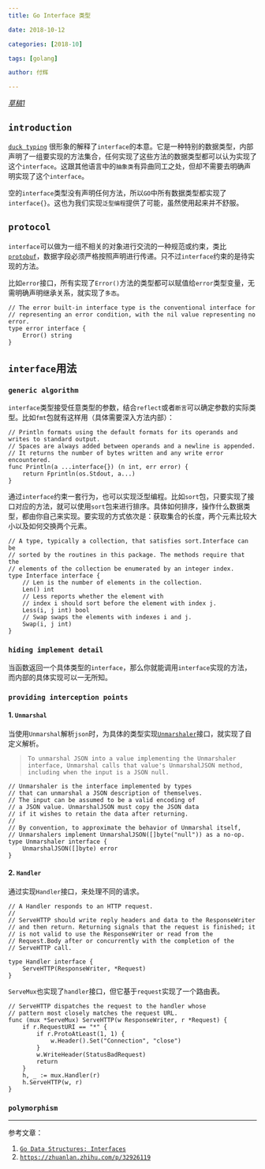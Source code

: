 ```yaml
---
title: Go Interface 类型

date: 2018-10-12

categories: [2018-10]

tags: [golang]

author: 付辉

---
```


*<u>草稿1</u>*

## `introduction`

[`duck typing`](https://en.wikipedia.org/wiki/Duck_typing) 很形象的解释了`interface`的本意。它是一种特别的数据类型，内部声明了一组要实现的方法集合，任何实现了这些方法的数据类型都可以认为实现了这个`interface`。这跟其他语言中的`抽象类`有异曲同工之处，但却不需要去明确声明实现了这个`interface`。

空的`interface`类型没有声明任何方法，所以`GO`中所有数据类型都实现了`interface{}`。这也为我们实现`泛型编程`提供了可能，虽然使用起来并不舒服。

## `protocol`

`interface`可以做为一组不相关的对象进行交流的一种规范或约束，类比[`protobuf`](https://developers.google.com/protocol-buffers/)，数据字段必须严格按照声明进行传递。只不过`interface`约束的是待实现的方法。

比如`error`接口，所有实现了`Error()`方法的类型都可以赋值给`error`类型变量，无需明确声明继承关系，就实现了`多态`。

```golang
// The error built-in interface type is the conventional interface for
// representing an error condition, with the nil value representing no error.
type error interface {
	Error() string
}
```

## `interface`用法

### `generic algorithm`

`interface`类型接受任意类型的参数，结合`reflect`或者`断言`可以确定参数的实际类型。比如`fmt`包就有这样用（具体需要深入方法内部）：

```golang
// Println formats using the default formats for its operands and writes to standard output.
// Spaces are always added between operands and a newline is appended.
// It returns the number of bytes written and any write error encountered.
func Println(a ...interface{}) (n int, err error) {
	return Fprintln(os.Stdout, a...)
}
```

通过`interface`约束一套行为，也可以实现泛型编程。比如`sort`包，只要实现了接口对应的方法，就可以使用`sort`包来进行排序。具体如何排序，操作什么数据类型，都由你自己来实现。要实现的方式依次是：获取集合的长度，两个元素比较大小以及如何交换两个元素。

```
// A type, typically a collection, that satisfies sort.Interface can be
// sorted by the routines in this package. The methods require that the
// elements of the collection be enumerated by an integer index.
type Interface interface {
	// Len is the number of elements in the collection.
	Len() int
	// Less reports whether the element with
	// index i should sort before the element with index j.
	Less(i, j int) bool
	// Swap swaps the elements with indexes i and j.
	Swap(i, j int)
}
```

### `hiding implement detail`

当函数返回一个具体类型的`interface`，那么你就能调用`interface`实现的方法，而内部的具体实现可以一无所知。



### `providing interception points`

#### 1. `Unmarshal`

当使用`Unmarshal`解析`json`时，为具体的类型实现[`Unmarshaler`](https://golang.org/pkg/encoding/json/#Marshaler)接口，就实现了自定义解析。

>`To unmarshal JSON into a value implementing the Unmarshaler interface, Unmarshal calls that value's UnmarshalJSON method, including when the input is a JSON null.`

```
// Unmarshaler is the interface implemented by types
// that can unmarshal a JSON description of themselves.
// The input can be assumed to be a valid encoding of
// a JSON value. UnmarshalJSON must copy the JSON data
// if it wishes to retain the data after returning.
//
// By convention, to approximate the behavior of Unmarshal itself,
// Unmarshalers implement UnmarshalJSON([]byte("null")) as a no-op.
type Unmarshaler interface {
	UnmarshalJSON([]byte) error
}
```

#### 2. `Handler`

通过实现`Handler`接口，来处理不同的请求。

```
// A Handler responds to an HTTP request.
//
// ServeHTTP should write reply headers and data to the ResponseWriter
// and then return. Returning signals that the request is finished; it
// is not valid to use the ResponseWriter or read from the
// Request.Body after or concurrently with the completion of the
// ServeHTTP call.

type Handler interface {
	ServeHTTP(ResponseWriter, *Request)
}
```

`ServeMux`也实现了`handler`接口，但它基于`request`实现了一个路由表。

```
// ServeHTTP dispatches the request to the handler whose
// pattern most closely matches the request URL.
func (mux *ServeMux) ServeHTTP(w ResponseWriter, r *Request) {
	if r.RequestURI == "*" {
		if r.ProtoAtLeast(1, 1) {
			w.Header().Set("Connection", "close")
		}
		w.WriteHeader(StatusBadRequest)
		return
	}
	h, _ := mux.Handler(r)
	h.ServeHTTP(w, r)
}

```


### `polymorphism`



---

参考文章：

1. [`Go Data Structures: Interfaces`](https://research.swtch.com/interfaces)
2. [`https://zhuanlan.zhihu.com/p/32926119`](https://zhuanlan.zhihu.com/p/32926119)
